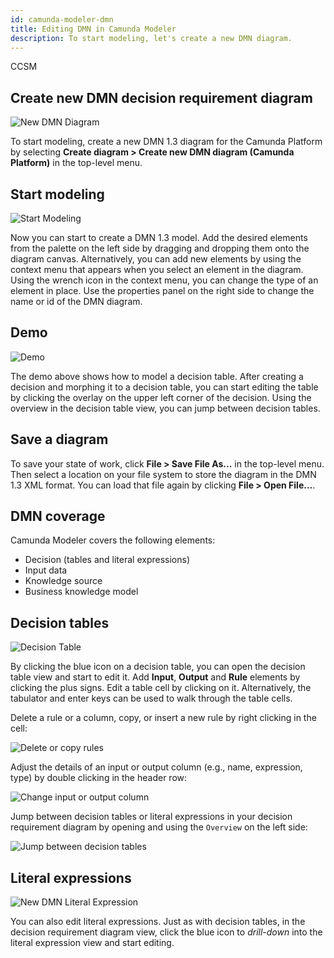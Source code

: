 ```yaml
---
id: camunda-modeler-dmn
title: Editing DMN in Camunda Modeler
description: To start modeling, let's create a new DMN diagram.
---
```


<span class="badge badge--CCSM">CCSM</span>

## Create new DMN decision requirement diagram

![New DMN Diagram](./img/create-dmn.png)

To start modeling, create a new DMN 1.3 diagram for the Camunda Platform by selecting **Create diagram > Create new DMN diagram (Camunda Platform)** in the top-level menu.

## Start modeling

![Start Modeling](./img/main.png)

Now you can start to create a DMN 1.3 model. Add the desired elements from the palette on the left side by dragging and dropping them onto the diagram canvas. Alternatively, you can add new elements by using the context menu that appears when you select an element in the diagram. Using the wrench icon in the context menu, you can change the type of an element in place. Use the properties panel on the right side to change the name or id of the DMN diagram.

## Demo

![Demo](./img/demo.gif)

The demo above shows how to model a decision table. After creating a decision and morphing it to a decision table, you can start editing the table by clicking the overlay on the upper left corner of the decision. Using the overview in the decision table view, you can jump between decision tables.

## Save a diagram

To save your state of work, click **File > Save File As...** in the top-level menu. Then select a location on your file system to store the diagram in the DMN 1.3 XML format. You can load that file again by clicking **File > Open File...**.

## DMN coverage

Camunda Modeler covers the following elements:

- Decision (tables and literal expressions)
- Input data
- Knowledge source
- Business knowledge model

## Decision tables

![Decision Table](./img/decision-table.png)

By clicking the blue icon on a decision table, you can open the decision table view and start to edit it. Add **Input**, **Output** and **Rule** elements by clicking the plus signs. Edit a table cell by clicking on it. Alternatively, the tabulator and enter keys can be used to walk through the table cells.

Delete a rule or a column, copy, or insert a new rule by right clicking in the cell:

![Delete or copy rules](./img/dmn-modeler-right-click.png)

Adjust the details of an input or output column (e.g., name, expression, type) by double clicking in the header row:

![Change input or output column](./img/dmn-modeler-double-click.png)

Jump between decision tables or literal expressions in your decision requirement diagram by opening and using the `Overview` on the left side:

![Jump between decision tables](./img/dmn-modeler-toggle-overview.png)

## Literal expressions

![New DMN Literal Expression](./img/literal-expression.png)

You can also edit literal expressions. Just as with decision tables, in the decision requirement diagram view, click the blue icon to *drill-down* into the literal expression view and start editing.
